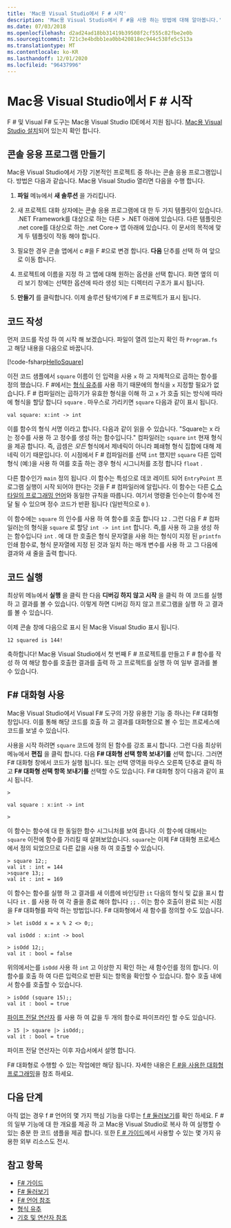 ```yaml
---
title: 'Mac용 Visual Studio에서 F # 시작'
description: 'Mac용 Visual Studio에서 F #을 사용 하는 방법에 대해 알아봅니다.'
ms.date: 07/03/2018
ms.openlocfilehash: d2ad24ad18bb31419b39508f2cf555c82fbe2e0b
ms.sourcegitcommit: 721c3e4bdbb1ea0bb420818ec944c538fe5c513a
ms.translationtype: MT
ms.contentlocale: ko-KR
ms.lasthandoff: 12/01/2020
ms.locfileid: "96437996"
---
```

# <a name="get-started-with-f-in-visual-studio-for-mac"></a>Mac용 Visual Studio에서 F # 시작

F # 및 Visual F# 도구는 Mac용 Visual Studio IDE에서 지원 됩니다. [Mac용 Visual Studio 설치](install-fsharp.md#install-f-with-visual-studio-for-mac)되어 있는지 확인 합니다.

## <a name="creating-a-console-application"></a>콘솔 응용 프로그램 만들기

Mac용 Visual Studio에서 가장 기본적인 프로젝트 중 하나는 콘솔 응용 프로그램입니다.  방법은 다음과 같습니다.  Mac용 Visual Studio 열리면 다음을 수행 합니다.

1. **파일** 메뉴에서 **새 솔루션** 을 가리킵니다.

2. 새 프로젝트 대화 상자에는 콘솔 응용 프로그램에 대 한 두 가지 템플릿이 있습니다.  .NET Framework를 대상으로 하는 다른 > .NET 아래에 있습니다.  다른 템플릿은 .net core를 대상으로 하는 .net Core-> 앱 아래에 있습니다.  이 문서의 목적에 맞게 두 템플릿이 작동 해야 합니다.

3. 필요한 경우 콘솔 앱에서 c #을 F #으로 변경 합니다.  **다음** 단추를 선택 하 여 앞으로 이동 합니다.  

4. 프로젝트에 이름을 지정 하 고 앱에 대해 원하는 옵션을 선택 합니다.  화면 옆의 미리 보기 창에는 선택한 옵션에 따라 생성 되는 디렉터리 구조가 표시 됩니다.  

5. **만들기** 를 클릭합니다.  이제 솔루션 탐색기에 F # 프로젝트가 표시 됩니다.

## <a name="writing-your-code"></a>코드 작성

먼저 코드를 작성 하 여 시작 해 보겠습니다.  파일이 열려 있는지 확인 하 `Program.fs` 고 해당 내용을 다음으로 바꿉니다.

[!code-fsharp[HelloSquare](~/samples/snippets/fsharp/getting-started/hello-square.fs)]

이전 코드 샘플에서 `square` 이름이 인 입력을 사용 `x` 하 고 자체적으로 곱하는 함수를 정의 했습니다.  F #에서는 [형식 유추](../language-reference/type-inference.md)를 사용 하기 때문에의 형식을 `x` 지정할 필요가 없습니다.  F # 컴파일러는 곱하기가 유효한 형식을 이해 하 고 `x` 가 호출 되는 방식에 따라에 형식을 할당 합니다 `square` .  마우스로 가리키면 `square` 다음과 같이 표시 됩니다.

```console
val square: x:int -> int
```

이를 함수의 형식 서명 이라고 합니다.  다음과 같이 읽을 수 있습니다. "Square는 x 라는 정수를 사용 하 고 정수를 생성 하는 함수입니다."  컴파일러는 `square` `int` 현재 형식을 제공 합니다. 즉, 곱셈은 *모든* 형식에서 제네릭이 아니라 폐쇄형 형식 집합에 대해 제네릭 이기 때문입니다.  이 시점에서 F # 컴파일러를 선택 `int` 했지만 `square` 다른 입력 형식 (예:)을 사용 하 여를 호출 하는 경우 형식 시그니처를 조정 합니다 `float` .

다른 함수인가 `main` 정의 됩니다 .이 함수는 특성으로 데코 레이트 되어 `EntryPoint` 프로그램 실행이 시작 되어야 한다는 것을 F # 컴파일러에 알립니다.  이 함수는 다른 [C 스타일의 프로그래밍 언어](https://en.wikipedia.org/wiki/Entry_point#C_and_C.2B.2B)와 동일한 규칙을 따릅니다. 여기서 명령줄 인수는이 함수에 전달 될 수 있으며 정수 코드가 반환 됩니다 (일반적으로 `0` ).

이 함수에는 `square` 의 인수를 사용 하 여 함수를 호출 합니다 `12` .  그런 다음 F # 컴파일러는의 형식을 `square` 로 할당 `int -> int` `int` 합니다. 즉,를 사용 하 고을 생성 하는 함수입니다 `int` .  에 대 한 호출은 형식 문자열을 사용 하는 형식이 지정 된 `printfn` 인쇄 함수로, 형식 문자열에 지정 된 것과 일치 하는 매개 변수를 사용 하 고 그 다음에 결과와 새 줄을 출력 합니다.

## <a name="running-your-code"></a>코드 실행

최상위 메뉴에서 **실행** 을 클릭 한 다음 **디버깅 하지 않고 시작** 을 클릭 하 여 코드를 실행 하 고 결과를 볼 수 있습니다.  이렇게 하면 디버깅 하지 않고 프로그램을 실행 하 고 결과를 볼 수 있습니다.

이제 콘솔 창에 다음으로 표시 된 Mac용 Visual Studio 표시 됩니다.

```console
12 squared is 144!
```

축하합니다!  Mac용 Visual Studio에서 첫 번째 F # 프로젝트를 만들고 F # 함수를 작성 하 여 해당 함수를 호출한 결과를 출력 하 고 프로젝트를 실행 하 여 일부 결과를 볼 수 있습니다.

## <a name="using-f-interactive"></a>F# 대화형 사용

Mac용 Visual Studio에서 Visual F# 도구의 가장 유용한 기능 중 하나는 F# 대화형 창입니다.  이를 통해 해당 코드를 호출 하 고 결과를 대화형으로 볼 수 있는 프로세스에 코드를 보낼 수 있습니다.

사용을 시작 하려면 `square` 코드에 정의 된 함수를 강조 표시 합니다.  그런 다음 최상위 메뉴에서 **편집** 을 클릭 합니다.  다음 **F# 대화형 선택 항목 보내기를** 선택 합니다.  그러면 F# 대화형 창에서 코드가 실행 됩니다.  또는 선택 영역을 마우스 오른쪽 단추로 클릭 하 고 **F# 대화형 선택 항목 보내기를** 선택할 수도 있습니다.  F# 대화형 창이 다음과 같이 표시 됩니다.

```console
>

val square : x:int -> int

>
```

이 함수는 함수에 대 한 동일한 함수 시그니처를 보여 줍니다 .이 함수에 대해서는 `square` 이전에 함수를 가리킬 때 살펴보았습니다.  `square`는 이제 F# 대화형 프로세스에서 정의 되었으므로 다른 값을 사용 하 여 호출할 수 있습니다.

```console
> square 12;;
val it : int = 144
>square 13;;
val it : int = 169
```

이 함수는 함수를 실행 하 고 결과를 새 이름에 바인딩한 `it` 다음의 형식 및 값을 표시 합니다 `it` .  를 사용 하 여 각 줄을 종료 해야 합니다 `;;` .  이는 함수 호출이 완료 되는 시점을 F# 대화형를 파악 하는 방법입니다.  F# 대화형에서 새 함수를 정의할 수도 있습니다.

```console
> let isOdd x = x % 2 <> 0;;

val isOdd : x:int -> bool

> isOdd 12;;
val it : bool = false
```

위의에서는를 `isOdd` 사용 하 `int` 고 이상한 지 확인 하는 새 함수인를 정의 합니다.  이 함수를 호출 하 여 다른 입력으로 반환 되는 항목을 확인할 수 있습니다.  함수 호출 내에서 함수를 호출할 수 있습니다.

```console
> isOdd (square 15);;
val it : bool = true
```

[파이프 전달 연산자](../language-reference/symbol-and-operator-reference/index.md) 를 사용 하 여 값을 두 개의 함수로 파이프라인 할 수도 있습니다.

```console
> 15 |> square |> isOdd;;
val it : bool = true
```

파이프 전달 연산자는 이후 자습서에서 설명 합니다.

F# 대화형로 수행할 수 있는 작업에만 해당 됩니다.  자세한 내용은 [F #을 사용한 대화형 프로그래밍](../tools/fsharp-interactive/index.md)을 참조 하세요.

## <a name="next-steps"></a>다음 단계

아직 없는 경우 f # 언어의 몇 가지 핵심 기능을 다루는 [f # 둘러보기](../tour.md)를 확인 하세요.  F #의 일부 기능에 대 한 개요를 제공 하 고 Mac용 Visual Studio로 복사 하 여 실행할 수 있는 충분 한 코드 샘플을 제공 합니다.  또한 [F # 가이드](../index.yml)에서 사용할 수 있는 몇 가지 유용한 외부 리소스도 전시.

## <a name="see-also"></a>참고 항목

- [F# 가이드](../index.yml)
- [F# 둘러보기](../tour.md)
- [F# 언어 참조](../language-reference/index.md)
- [형식 유추](../language-reference/type-inference.md)
- [기호 및 연산자 참조](../language-reference/symbol-and-operator-reference/index.md)
